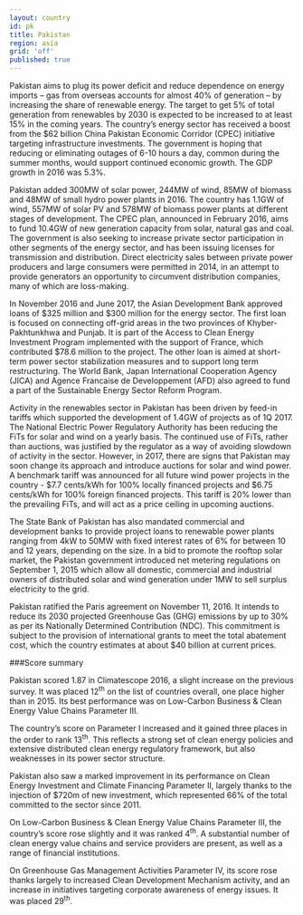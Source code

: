 ```yaml
---
layout: country
id: pk
title: Pakistan
region: asia
grid: 'off'
published: true
---
```

Pakistan aims to plug its power deficit  and reduce dependence on energy imports – gas from overseas accounts for almost 40% of generation – by increasing the share of renewable energy. The target to get 5% of total generation from renewables by 2030 is expected to be increased to at least 15% in the coming years. The country’s energy sector has received a boost from the $62 billion China Pakistan Economic Corridor (CPEC) initiative targeting infrastructure investments. The government is hoping that reducing or eliminating outages of 6-10 hours a day, common during the summer months, would support continued economic growth. The GDP growth in 2016 was 5.3%.

Pakistan added 300MW of solar power, 244MW of wind, 85MW of biomass and 48MW of small hydro power plants in 2016. The country has 1.1GW of wind, 557MW of solar PV and 578MW of biomass power plants at different stages of development. The CPEC plan, announced in February 2016, aims to fund 10.4GW of new generation capacity from solar, natural gas and coal. The government is also seeking to increase private sector participation in other segments of the energy sector, and has been issuing licenses for transmission and distribution. Direct electricity sales between private power producers and large consumers were permitted in 2014, in an attempt to provide generators an opportunity to circumvent distribution companies, many of which are loss-making.

In November 2016 and June 2017, the Asian Development Bank approved loans of $325 million and $300 million for the energy sector. The first loan is focused on connecting off-grid areas in the two provinces of Khyber-Pakhtunkhwa and Punjab. It is part of the Access to Clean Energy Investment Program implemented with the support of France, which contributed $78.6 million to the project. The other loan is aimed at short-term power sector stabilization measures and to support long term restructuring. The World Bank, Japan International Cooperation Agency (JICA) and Agence Francaise de Developpement (AFD) also agreed to fund a part of the Sustainable Energy Sector Reform Program.

Activity in the renewables sector in Pakistan has been driven by feed-in tariffs which supported the development of 1.4GW of projects as of 1Q 2017. The National Electric Power Regulatory Authority has been reducing the FiTs for solar and wind on a yearly basis. The continued use of FiTs, rather than auctions, was justified by the regulator as a way of avoiding slowdown of activity in the sector. However, in 2017, there are signs that Pakistan may soon change its approach and introduce auctions for solar and wind power. A benchmark tariff was announced for all future wind power projects in the country - $7.7 cents/kWh for 100% locally financed projects and $6.75 cents/kWh for 100% foreign financed projects. This tariff is 20% lower than the prevailing FiTs, and will act as a price ceiling in upcoming auctions.  

The State Bank of Pakistan has also mandated commercial and development banks to provide project loans to renewable power plants ranging from 4kW to 50MW with fixed interest rates of 6% for between 10 and 12 years, depending on the size. In a bid to promote the rooftop solar market, the Pakistan government  introduced net metering regulations on September 1, 2015 which allow all domestic, commercial and industrial owners of distributed solar and wind generation under 1MW to sell surplus electricity to the grid.

Pakistan ratified the Paris agreement on November 11, 2016. It intends to reduce its 2030 projected Greenhouse Gas (GHG) emissions by up to 30% as per its Nationally Determined Contribution (NDC). This commitment is subject to the provision of international grants to meet the total abatement cost, which the country estimates at about $40 billion at current prices.


###Score summary

Pakistan scored 1.87 in Climatescope 2016, a slight increase on the previous survey. It was placed 12<sup>th</sup> on the list of countries overall, one place higher than in 2015. Its best performance was on Low-Carbon Business & Clean Energy Value Chains Parameter III. 

The country’s score on Parameter I increased and it gained three places in the order to rank 13<sup>th</sup>. This reflects a strong set of clean energy policies and extensive distributed clean energy regulatory framework, but also weaknesses in its power sector structure.

Pakistan also saw a marked improvement in its performance on Clean Energy Investment and Climate Financing Parameter II, largely thanks to the injection of $720m of new investment, which represented 66% of the total committed to the sector since 2011.

On Low-Carbon Business & Clean Energy Value Chains Parameter III, the country’s score rose slightly and it was ranked 4<sup>th</sup>. A substantial number of clean energy value chains and service providers are present, as well as a range of financial institutions.

On Greenhouse Gas Management Activities Parameter IV, its score rose thanks largely to increased Clean Development Mechanism activity, and an increase in initiatives targeting corporate awareness of energy issues. It was placed 29<sup>th</sup>.
